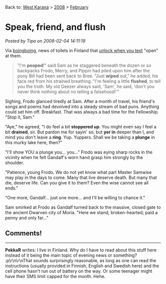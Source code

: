 Back to: [West Karana](/posts/westkarana.md) > [2008](/posts/2008/westkarana.md) > [February](./westkarana.md)
# Speak, friend, and flush

*Posted by Tipa on 2008-02-04 14:11:19*

Via [boingboing](http://www.boingboing.net/2008/02/04/sms-opens-public-toi.html), news of toilets in Finland that [unlock when you text](http://www.cellular-news.com/story/29010.php) "open" at them.


> "I'm **pooped**!" said Sam as he staggered beneath the dozen or so backpacks Frodo, Merry, and Pippin had piled upon him after the pony Bill had been sent back to Bree. "Just **wiped** out," he added, his face red from his strained breathing. "I'm feeling a little **flushed**, to tell you the truth. My old Geezer always said, 'Sam', he said, 'don't you never think nothing about no telling a falsehood!'"

Sighing, Frodo glanced tiredly at Sam. After a month of travel, his friend's songs and poems had devolved into a steady stream of bad puns. Anything could set him off. Breakfast. That was always a bad time for the Fellowship. "Stop it, Sam."

"Aye," he agreed, "I do feel a bit **stoppered up**. You might even say I feel a bit **drained**, sir. But pardon me for sayin' so, but **yer in** deeper than I, and mind you don't leave a **ring**. Yup. Yuppers. Shall we be taking a **plunge** in this murky lake here, then?"

"I'll show YOU a plunge you... you..." Frodo was eying sharp rocks in the vicinity when he felt Gandalf's worn hand grasp him strongly by the shoulder.

"Patience, young Frodo. We do not yet know what part Master Samwise may play in the days to come. Many that live deserve death. But many that die, deserve life. Can you give it to them? Even the wise cannot see all ends."

"One more, Gandalf... just one more... and I'll be willing to chance it."

Sam smirked at Frodo as Gandalf turned back to the massive, closed gate to the ancient Dwarven city of Moria. "Here we stand, broken-hearted; paid a penny and only far..."




## Comments!
---
**PekkaR** writes: I live in Finland. Why do I have to read about this stuff here instead of it being the main topic of evening news or something? :p\r\n\r\nThat sounds surprisingly reasonable, as long as one can read the instructions (usually provided in Finnish, English and Swedish here) and the cell phone hasn't run out of battery on the way. Or some teenager might have their SMS limit capped for the month. Hehe.
